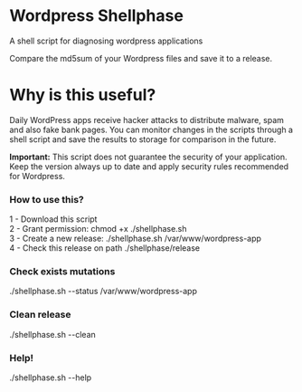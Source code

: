 # Wordpress Shellphase
A shell script for diagnosing wordpress applications

Compare the md5sum of your Wordpress files and save it to a release.

# Why is this useful?

Daily WordPress apps receive hacker attacks to distribute malware, spam and also fake bank pages. You can monitor changes in the scripts through a shell script and save the results to storage for comparison in the future.

**Important:** This script does not guarantee the security of your application. Keep the version always up to date and apply security rules recommended for Wordpress.

### How to use this?

1 - Download this script\
2 - Grant permission: chmod +x ./shellphase.sh\
3 - Create a new release: ./shellphase.sh /var/www/wordpress-app\
4 - Check this release on path ./shellphase/release

### Check exists mutations
./shellphase.sh --status /var/www/wordpress-app

### Clean release
./shellphase.sh --clean

### Help!
./shellphase.sh --help
